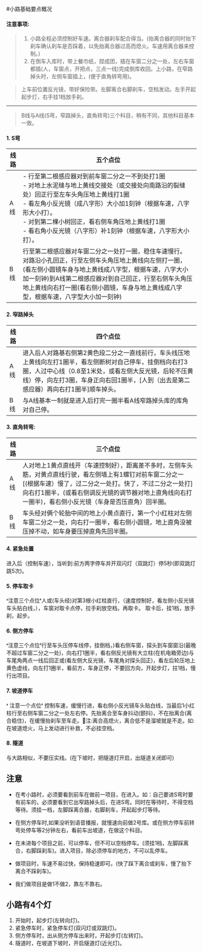 
#小路基础要点概况

#### 注意事项:
> 1. 小路全程必须控制好车速。离合器刹车配合得当。(抬离合器的同时抬下刹车确认刹车是否踩着，以免抬离合器过高而熄火。车速用离合器来控制。)
> 2. 在倒车入库时，带上餐巾纸，捏成团，插在车窗二分之一处，左右车窗都插(人，车窗点，开把点，三点一线)完成倒库收回。上小路，在窄路掉头时，左侧车窗插上，(便于直角转弯用)。
     
> 上车前位置反光镜，带好保险带。左脚离合右脚刹车，空档发动。左手开起起步灯，右手挂1档放手刹。

---
> B线与A线(S弯，窄路掉头，直角转弯)三个科目，稍有不同，其他科目基本一致。

#### 1. S弯
|线路|**五个点位**|
|---|---|
|A线|- 行至第二根感应器对到前车窗二分之一不到处打1圈 <br/>  - 对地上水泥缝与地上黄线交接处（或交接处向南路沿的裂缝处）回正行至左车头角压地上黄线打1圈 <br/>  - 看左角小反光镜（成八字形）大小加1刻钟（根据车速，八字形大小打）。<br/>  - 对到第二棵小树回正，看右侧车角压地上黄线打1圈 <br/>  - 看右角小反光镜（八字形）补1刻钟（根据车速，八字形大小打）。 
|B线| 行至第二根感应器对车窗二分之一处打一圈，稳住车速慢行。<br/>对路沿小孔回正，行至左侧车头角压地上黄线向左侧打一圈，(看左侧小圆镜车身与地上黄线成八字型，根据车速，八字大小加一刻钟)到A线第二根感应器对到自己回正，行至右侧车头角压地上黄线向右打一圈(看右侧小圆镜，车身与地上黄线成八字型，根据车速，八字型大小加一刻钟)|

#### 2. 窄路掉头
|线路|四个点位|
|---|---|
|A线|进入后人对路基右侧第2黄色段二分之一直线前行，车头线压地上黄线向左打1圈半，看左侧断树对自己停车，挂倒档向右打3圈，人过中心线（0.8至1米处，或看左侧大反光镜，后轮不压黄线）停，向左打3圈，车身正向右回1圈半，[人到（出去是第二感应器）再向右打1圈半]顺车掉头。|
|B线|与A线基本一制就是进入后打完一圈半看A线窄路掉头库的库角对自己停。|

#### 3. 直角转弯:  
|线路|三个点位|
|---|---|
|A线|人对地上1黄点直线开（车速控制好），距离差不多时，左侧车头筋，对黄点直线行驶，看左侧墙上有1螺钉对前车窗二分之一[(根据车速）慢了，过二分之一处打。快了，不过二分之一处打]向右打1圈半，(或看右侧调反光镜的调节器对地上直角线向右打一圈半)，看右侧小反光镜（车身是否压直角）回半圈。|
|B线|车头经对俩个轮胎中间的地上小黄点直行，第一个小红柱对左侧车窗二分之一处，向右打一圈半，看右侧小圆镜，地上直角没被压掉不动，如车身要压掉直角先回半圈。|
   
#### 4. 紧急处置
进入后（控制车速），当听到:前方两字停车并开双闪灯（双跳灯）停5秒(即双跳灯跳5次)。

#### 5. 停车取卡
❛注意三个点位❜人或(车头经)对第3根小红柱直行，（速度控制好，看左侧小反光镜车头贴白线，），车窗对取卡点停，拉手刹放空档，再取卡。 取卡后，挂1档，放手刹，起步。

#### 6. 侧方停车
❛注意三个点位❜行至车头压停车线停，挂倒档，)看右侧车窗，探头到车窗窗沿(最晚不超过车窗二分之一处)，向右打1圈半，看右侧反光镜有大立柱(在机电箱旁边)与车尾角两点一线后回正或(看左侧大反光镜，车尾角对探头回正)，看左后轮压地上黄色虚线，向左打1圈半，看前方，车身正停，不要回方向，开起步灯，拄1档，慢行出项目。      

#### 7. 坡道停车
❛ 注意一个点位❜   控制车速，缓慢行进，看右侧小反光镜车头贴白线，当最后1小红柱行至右侧车窗二分之一处左右停。先抬离合至车身抖动(颤抖)，不在抬离合(离合稳住)，在缓慢抬刹车至车走。🌟注:离合高熄火，离合低不是溜坡就是不走。如:在坡道熄火，马上发动进行补救，不必挂空档。

#### 8. 隧道
与大路相似，不要压实线。(在下坡时，把隧道灯开启，出隧道关闭即可)

## 注意

- 在考小路时，必须要看到前车在做前一项目，在进入。如：自己要进S弯时要有前车的，必须要看到它出窄路掉头后，在进S弯。同时在等待时，不得空档等待。须挂一档，左脚踩离合器，右脚刹车，开起起步灯等待。
- 在侧方停车时,如果没听到语音播报，就慢速向前做2号库。或在侧方停车前转弯处停车等2分钟左右，看前车出坡道，在做这个科目。

- 在未进每个项目之前，可以停车，但不可以空档停车。(须挂1档，左脚踩离合，右脚踩刹车)。进入项目，除必须停车的地方，不可以乱停车。

- 做项目时，车速不易过快，保持稳速即可。(快了踩下离合或刹车，慢了抬下离合不踩刹车)。

- 我们做项目是做1不做2，靠左不靠右。

## 小路有4个灯
1. 开始时，起步灯(左转向灯)。
2. 紧急停车时，紧急停车灯(双闪灯或双跳灯)。
3. 侧方停车时，出从侧方停车出来时，开起步灯(左转灯)。
4. 隧道时，在坡道下坡时，开启隧道灯(近光灯)。
